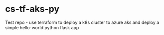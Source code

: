 # cs-tf-aks-py
Test repo - use terraform to deploy a k8s cluster to azure aks and deploy a simple hello-world python flask app
